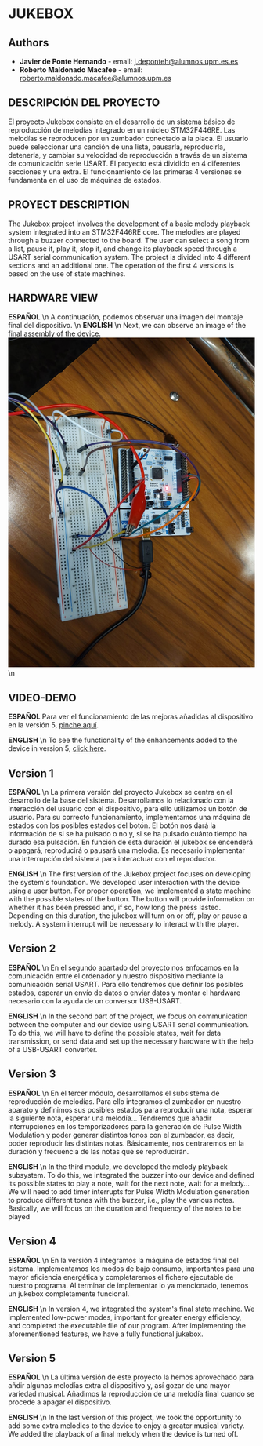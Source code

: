 # JUKEBOX


## Authors

* **Javier de Ponte Hernando** - email: [j.deponteh@alumnos.upm.es.es](mailto:j.deponteh@alumnos.upm.es)
* **Roberto Maldonado Macafee** - email: [roberto.maldonado.macafee@alumnos.upm.es](mailto:roberto.maldonado.macafee@alumnos.upm.es)


<!-- Ponga una breve descripción del proyecto **aquí** en castellano e inglés. -->
## DESCRIPCIÓN DEL PROYECTO
El proyecto Jukebox consiste en el desarrollo de un sistema básico de reproducción de melodías integrado en un núcleo STM32F446RE. Las melodías se reproducen por un zumbador conectado a la placa. El usuario puede seleccionar una canción de una lista, pausarla, reproducirla, detenerla, y cambiar su velocidad de reproducción a través de un sistema de comunicación serie USART. El proyecto está dividido en 4 diferentes secciones y una extra. El funcionamiento de las primeras 4 versiones se fundamenta en el uso de máquinas de estados.
## PROYECT DESCRIPTION

The Jukebox project involves the development of a basic melody playback system integrated into an STM32F446RE core. The melodies are played through a buzzer connected to the board. The user can select a song from a list, pause it, play it, stop it, and change its playback speed through a USART serial communication system. The project is divided into 4 different sections and an additional one. The operation of the first 4 versions is based on the use of state machines.

<!-- Puede añadir una imagen de portada **de su propiedad** aquí. Por ejemplo, del montaje final, o una captura de osciloscopio, etc. -->
## HARDWARE VIEW
**ESPAÑOL** \n
A continuación, podemos observar una imagen del montaje final del dispositivo. \n
**ENGLISH**  \n
Next, we can observe an image of the final assembly of the device.
![Montaje del dispositivo completo](docs\assets\imgs\hw_jukebox_v5.png)\n 

## VIDEO-DEMO
**ESPAÑOL**
Para ver el funcionamiento de las mejoras añadidas al dispositivo en la versión 5, [pinche aquí](https://youtu.be/4-Lfzsa3KZw). 
<!-- **Las imágenes se deben guardar en la carpeta `docs/assets/imgs/` y se pueden incluir en el documento de la siguiente manera:**
```markdown
![Texto alternativo](docs/assets/imgs/imagen.png)
``` 

**Añada un enlace a un vídeo público de su propiedad aquí con la demostración del proyecto explicando lo que haya hecho en la versión V5.** -->

<!-- Para añadir un enlace a un vídeo de Youtube, puede usar el siguiente código: -->

<!-- ```markdown -->
<!-- ## VIDEO-DEMO
Aquí se pueden ver las mejoras adicionales implementadas en la última versión del proyecto Jukebox.
<!-- (https://youtu.be/4-Lfzsa3KZw "Demostración: version 5 del proyecto Jukebox.") -->
<!-- ``` --> 

**ENGLISH** \n
To see the functionality of the enhancements added to the device in version 5, [click here](https://youtu.be/4-Lfzsa3KZw).
## Version 1

**ESPAÑOL** \n
La primera versión del proyecto Jukebox se centra en el desarrollo de la base del sistema. Desarrollamos lo relacionado con la interacción del usuario con el dispositivo, para ello utilizamos un botón de usuario. Para su correcto funcionamiento, implementamos una máquina de estados con los posibles estados del botón. El botón nos dará la información de si se ha pulsado o no y, si se ha pulsado cuánto tiempo ha durado esa pulsación. En función de esta duración el jukebox se encenderá o apagará, reproducirá o pausará una melodía. Es necesario implementar una interrupción del sistema para interactuar con el reproductor.

**ENGLISH** \n
The first version of the Jukebox project focuses on developing the system's foundation. We developed user interaction with the device using a user button. For proper operation, we implemented a state machine with the possible states of the button. The button will provide information on whether it has been pressed and, if so, how long the press lasted. Depending on this duration, the jukebox will turn on or off, play or pause a melody. A system interrupt will be necessary to interact with the player.

<!-- - Para poner un texto en negrita se usa el símbolo `**` de manera consecutiva. Por ejemplo: **Texto en negrita**
- Para poner un texto en cursiva se usa el símbolo `*` de manera consecutiva. Por ejemplo: *Texto en cursiva*
- Para poner un texto en cursiva y negrita se usa el símbolo `***` de manera consecutiva. Por ejemplo: ***Texto en cursiva y negrita***

Para añadir subsecciones se usa el símbolo `#` de manera consecutiva. Por ejemplo:

### Subsección 1
```markdown
Breve descripción de la subsección 1.

Para añadir una lista de elementos se usa el símbolo `-` de manera consecutiva. Por ejemplo:

- Elemento 1
- Elemento 2
- Elemento 3

Para añadir una lista de elementos numerados se usa el símbolo `1.` de manera consecutiva. Por ejemplo:

1. Elemento 1
2. Elemento 2
3. Elemento 3

Para añadir un enlace a una página web se usa el siguiente código:

```markdown
Enlace a [Google](https://www.google.com).
```

Puede añadir tablas de la siguiente manera:

| Columna 1 | Columna 2 | Columna 3 |
| --------- | --------- | --------- |
| Valor 1   | Valor 2   | Valor 3   |
| Valor 4   | Valor 5   | Valor 6   |

Para añadir un enlace a un fichero `.c` o `.h` puede usar el siguiente código. Se trata de enlaces a ficheros `.html` que se generan automáticamente con la documentación del código al ejecutar Doxygen y que se encuentran en la carpeta `docs/html/`.

```markdown
Enlace a la [FSM de Version 1](fsm__button_8c.html).
```
 -->


## Version 2

**ESPAÑOL** \n
En el segundo apartado del proyecto nos enfocamos en la comunicación entre el ordenador y nuestro dispositivo mediante la comunicación serial USART. Para ello tendremos que definir los posibles estados, esperar un envío de datos o enviar datos y montar el hardware necesario con la ayuda de un conversor USB-USART.

**ENGLISH** \n
In the second part of the project, we focus on communication between the computer and our device using USART serial communication. To do this, we will have to define the possible states, wait for data transmission, or send data and set up the necessary hardware with the help of a USB-USART converter.

## Version 3

**ESPAÑOL** \n
En el tercer módulo, desarrollamos el subsistema de reproducción de melodías. Para ello integramos el zumbador en nuestro aparato y definimos sus posibles estados para reproducir una nota, esperar la siguiente nota, esperar una melodía... Tendremos que añadir interrupciones en los temporizadores para la generación de Pulse Width Modulation y poder generar distintos tonos con el zumbador, es decir, poder reproducir las distintas notas. Básicamente, nos centraremos en la duración y frecuencia de las notas que se reproducirán.

**ENGLISH** \n
In the third module, we developed the melody playback subsystem. To do this, we integrated the buzzer into our device and defined its possible states to play a note, wait for the next note, wait for a melody... We will need to add timer interrupts for Pulse Width Modulation generation to produce different tones with the buzzer, i.e., play the various notes. Basically, we will focus on the duration and frequency of the notes to be played

## Version 4

**ESPAÑOL** \n
En la versión 4 integramos la máquina de estados final del sistema. Implementamos los modos de bajo consumo, importantes para una mayor eficiencia energética y completaremos el fichero ejecutable de nuestro programa. Al terminar de implementar lo ya mencionado, tenemos un jukebox completamente funcional.

**ENGLISH** \n
In version 4, we integrated the system's final state machine. We implemented low-power modes, important for greater energy efficiency, and completed the executable file of our program. After implementing the aforementioned features, we have a fully functional jukebox.

## Version 5

**ESPAÑOL** \n
La última versión de este proyecto la hemos aprovechado para añdir algunas melodías extra al dispositivo y, así gozar de una mayor variedad musical. Añadimos la reproducción de una melodía final cuando se procede a apagar el dispositivo.

**ENGLISH** \n
In the last version of this project, we took the opportunity to add some extra melodies to the device to enjoy a greater musical variety. We added the playback of a final melody when the device is turned off.




